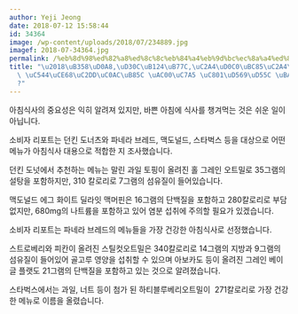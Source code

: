 ```yaml
---
author: Yeji Jeong
date: 2018-07-12 15:58:44
id: 34364
image: /wp-content/uploads/2018/07/234889.jpg
imagef: 2018-07-34364.jpg
permalink: /%eb%8d%98%ed%82%a8%ed%8c%8c%eb%84%a4%eb%9d%bc%ec%8a%a4%ed%83%80%eb%b2%85%ec%8a%a4-%ec%95%84%ec%b9%a8%ec%8b%9d%ec%82%ac%eb%a1%9c-%ea%b0%80%ec%9e%a5-%ec%a0%81%ed%95%a9/
title: "\u2018\uB358\uD0A8,\uD30C\uB124\uB77C,\uC2A4\uD0C0\uBC85\uC2A4\u2026\u2019\
  \ \uC544\uCE68\uC2DD\uC0AC\uB85C \uAC00\uC7A5 \uC801\uD569\uD55C \uBA54\uB274\uB294\
  ?"
---
```


아침식사의 중요성은 익히 알려져 있지만, 바쁜 아침에 식사를 챙겨먹는 것은 쉬운 일이 아닙니다.

소비자 리포트는 던킨 도너츠와 파네라 브레드, 맥도널드, 스타벅스 등을 대상으로 어떤 메뉴가 아침식사 대용으로 적합한 지 조사했습니다.

던킨 도넛에서 추천하는 메뉴는 말린 과일 토핑이 올려진 홀 그레인 오트밀로 35그램의 설탕을 포함하지만, 310 칼로리로 7그램의 섬유질이 들어있습니다.

맥도널드 에그 화이트 딜라잇 맥머핀은 16그램의 단백질을 포함하고 280칼로리로 부담없지만, 680mg의 나트륨을 포함하고 있어 염분 섭취에 주의할 필요가 있겠습니다.

소비자 리포트는 파네라 브레드의 메뉴들을 가장 건강한 아침식사로 선정했습니다.

스트로베리와 피칸이 올려진 스틸컷오트밀은 340칼로리로 14그램의 지방과 9그램의 섬유질이 들어있어 골고루 영양을 섭취할 수 있으며 아보카도 등이 올려진 그레인 베이글 플랫도 21그램의 단백질을 포함하고 있는 것으로 알려졌습니다.

스타벅스에서는 과일, 너트 등이 첨가 된 하티블루베리오트밀이  271칼로리로 가장 건강한 메뉴로 이름을 올렸습니다.